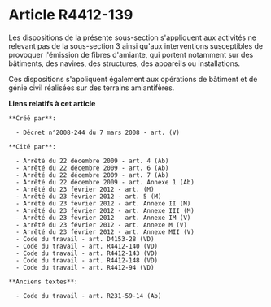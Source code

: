 # Article R4412-139

Les dispositions de la présente sous-section s'appliquent aux activités ne relevant pas de la sous-section 3 ainsi qu'aux
interventions susceptibles de provoquer l'émission de fibres d'amiante, qui portent notamment sur des bâtiments, des navires,
des structures, des appareils ou installations.

Ces dispositions s'appliquent également aux opérations de bâtiment et de génie civil réalisées sur des terrains amiantifères.

**Liens relatifs à cet article**

	**Créé par**:

	  - Décret n°2008-244 du 7 mars 2008 - art. (V)

	**Cité par**:

	  - Arrêté du 22 décembre 2009 - art. 4 (Ab)
	  - Arrêté du 22 décembre 2009 - art. 6 (Ab)
	  - Arrêté du 22 décembre 2009 - art. 7 (Ab)
	  - Arrêté du 22 décembre 2009 - art. Annexe 1 (Ab)
	  - Arrêté du 23 février 2012 - art. (M)
	  - Arrêté du 23 février 2012 - art. 5 (M)
	  - Arrêté du 23 février 2012 - art. Annexe II (M)
	  - Arrêté du 23 février 2012 - art. Annexe III (M)
	  - Arrêté du 23 février 2012 - art. Annexe IM (V)
	  - Arrêté du 23 février 2012 - art. Annexe M (V)
	  - Arrêté du 23 février 2012 - art. Annexe MII (V)
	  - Code du travail - art. D4153-28 (VD)
	  - Code du travail - art. R4412-140 (VD)
	  - Code du travail - art. R4412-143 (VD)
	  - Code du travail - art. R4412-148 (VD)
	  - Code du travail - art. R4412-94 (VD)

	**Anciens textes**:

	  - Code du travail - art. R231-59-14 (Ab)
